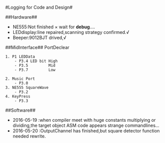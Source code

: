 #Logging for Code and Design#

##Hardware##
- NE555:Not finished × wait for **debug**....
- LEDdisplay:line repaired,scanning strategy confirmed.√
- Beeper:9012BJT drived,√

##MidInterface##
PortDeclear

	1. P1 LEDData
		- P3.4 LED bit High
		- P3.5         Mid
		- P3.7         Low

	2. Music Port
		- P3.0
	3. NE555 SquareWave
		- P3.2
	4. KeyPress
		- P3.3
##Software##
- 2016-05-19 :when compiler meet with huge constants multiplying or dividing,the target object ASM code appears strange commandlines...
- 2016-05-20 :OutputChannel has finished,but square detector function needed rewrite.